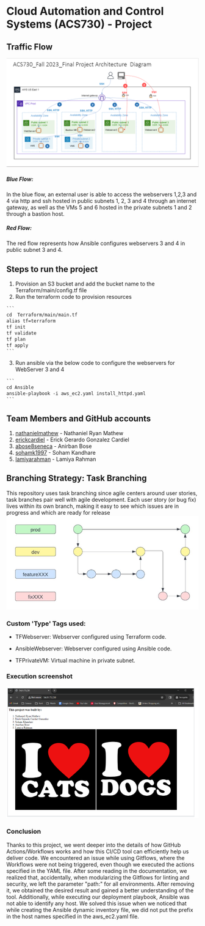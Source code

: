 # Cloud Automation and Control Systems (ACS730) - Project

## Traffic Flow
<img src="./architecture.png"></img>
##### Blue Flow: 
In the blue flow, an external user is able to access the webservers 1,2,3 and 4 via http and ssh hosted in public subnets 1, 2, 3 and 4 through an internet gateway, as well as the VMs 5 and 6 hosted in the private subnets 1 and 2 through a bastion host.
##### Red Flow: 
The red flow represents how Ansible configures webservers 3 and 4 in public subnet 3 and 4.

## Steps to run the project
1. Provision an S3 bucket and add the bucket name to the Terraform/main/config.tf file
2. Run the terraform code to provision resources
````
```
cd  Terraform/main/main.tf 
alias tf=terraform
tf init
tf validate
tf plan
tf apply
```
````
3. Run ansible via the below code to configure the webservers for WebServer 3 and 4
````
```
cd Ansible
ansible-playbook -i aws_ec2.yaml install_httpd.yaml
```
````
## Team Members and GitHub accounts
1. [nathanielmathew](github.com/nathanielmathew) - Nathaniel Ryan Mathew
2. [erickcardiel](github.com/erickcardiel) - Erick Gerardo Gonzalez Cardiel 
3. [abose8seneca](github.com/abose8seneca) - Anirban Bose 
4. [sohamk1997](github.com/sohamk1997) - Soham Kandhare
5. [lamiyarahman](github.com/lamiyarahman) - Lamiya Rahman 

## Branching Strategy: Task Branching
This repository uses task branching since agile centers around user stories, task branches pair well with agile development. Each user story (or bug fix) lives within its own branch, making it easy to see which issues are in progress and which are ready for release
<img src="./branching.jpeg"></img>

### Custom 'Type' Tags used:
- TFWebserver: 
Webserver configured using Terraform code.

- AnsibleWebserver: 
Webserver configured using Ansible code.

- TFPrivateVM: 
Virtual machine in private subnet.

### Execution screenshot
<img src="./projectSS.png"></img>


### Conclusion

Thanks to this project, we went deeper into the details of how GitHub Actions/Workflows works and how this CI/CD tool can efficiently help us deliver code. We encountered an issue while using Gitflows, where the Workflows were not being triggered, even though we executed the actions specified in the YAML file. After some reading in the documentation, we realized that, accidentally, when modularizing the Gitflows for linting and security, we left the parameter "path:" for all environments. After removing it, we obtained the desired result and gained a better understanding of the tool. Additionally, while executing our deployment playbook, Ansible was not able to identify any host. We solved this issue when we noticed that while creating the Ansible dynamic inventory file, we did not put the prefix in the host names specified in the aws_ec2.yaml file.
